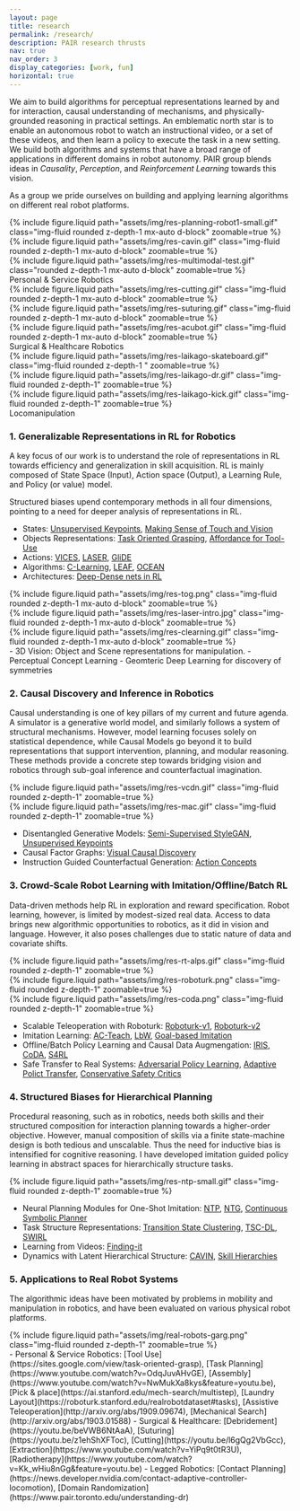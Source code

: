 ```yaml
---
layout: page
title: research
permalink: /research/
description: PAIR research thrusts
nav: true
nav_order: 3
display_categories: [work, fun]
horizontal: true
---
```


We aim to build algorithms for perceptual representations learned by and for interaction, causal understanding of mechanisms, and physically-grounded reasoning in practical settings. An emblematic north star is to enable an autonomous robot to watch an instructional video, or a set of these videos, and then learn a policy to execute the task in a new setting. We build both algorithms and systems that have a broad range of applications in different domains in robot autonomy.
PAIR group blends ideas in _Causality_, _Perception_, and _Reinforcement Learning_ towards this vision.

As a group we pride ourselves on building and applying learning algorithms on different real robot platforms.

<div class="row mt-3 align-items-center justify-content-around">
    <div class="col-sm mt-3 mt-md-0">
        {% include figure.liquid path="assets/img/res-planning-robot1-small.gif" class="img-fluid rounded z-depth-1 mx-auto d-block" zoomable=true %}
    </div>
    <div class="col-sm mt-3 mt-md-0">
        {% include figure.liquid path="assets/img/res-cavin.gif" class="img-fluid rounded z-depth-1 mx-auto d-block" zoomable=true %}
    </div>
    <div class="col-sm mt-3 mt-md-0">
        {% include figure.liquid path="assets/img/res-multimodal-test.gif" class="rounded z-depth-1 mx-auto d-block" zoomable=true %}
    </div>
</div>
<div class="caption">
    Personal & Service Robotics
</div>

<div class="row mt-3 align-items-center justify-content-around">
    <div class="col-sm mt-3 mt-md-0">
        {% include figure.liquid path="assets/img/res-cutting.gif" class="img-fluid rounded z-depth-1 mx-auto d-block" zoomable=true %}
    </div>
    <div class="col-sm mt-3 mt-md-0">
        {% include figure.liquid path="assets/img/res-suturing.gif" class="img-fluid rounded z-depth-1 mx-auto d-block" zoomable=true %}
    </div>
    <div class="col-sm mt-3 mt-md-0">
        {% include figure.liquid path="assets/img/res-acubot.gif" class="img-fluid rounded z-depth-1 mx-auto d-block" zoomable=true %}
    </div>
</div>
<div class="caption">
    Surgical & Healthcare Robotics
</div>

<div class="row mt-3 align-items-center justify-content-around">
    <div class="col-sm mt-3 mt-md-0">
        {% include figure.liquid path="assets/img/res-laikago-skateboard.gif" class="img-fluid rounded z-depth-1 " zoomable=true %}
    </div>
    <div class="col-sm mt-3 mt-md-0">
        {% include figure.liquid path="assets/img/res-laikago-dr.gif" class="img-fluid rounded z-depth-1" zoomable=true %}
    </div>
    <div class="col-sm mt-3 mt-md-0">
        {% include figure.liquid path="assets/img/res-laikago-kick.gif" class="img-fluid rounded z-depth-1" zoomable=true %}
    </div>
</div>
<div class="caption">
    Locomanipulation
</div>

### 1. Generalizable Representations in RL for Robotics

A key focus of our work is to understand the role of representations in RL towards efficiency and generalization in skill acquisition. RL is mainly composed of State Space (Input), Action space (Output), a Learning Rule, and Policy (or value) model.

Structured biases upend contemporary methods in all four dimensions, pointing to a need for deeper analysis of representations in RL.

- States: [Unsupervised Keypoints](http://arxiv.org/abs/2001.09518), [Making Sense of Touch and Vision](https://sites.google.com/view/visionandtouch)
- Objects Representations: [Task Oriented Grasping](https://sites.google.com/view/task-oriented-grasp), [Affordance for Tool-Use](https://sites.google.com/view/task-oriented-grasp)
- Actions: [VICES](https://arxiv.org/abs/1906.08880), [LASER](https://www.pair.toronto.edu/laser), [GliDE](https://sites.google.com/view/centroidal-rl)
- Algorithms: [C-Learning](https://arxiv.org/abs/2011.12363), [LEAF](http://arxiv.org/abs/2005.10934), [OCEAN](http://arxiv.org/abs/2008.07087)
- Architectures: [Deep-Dense nets in RL](https://sites.google.com/view/d2rl/home)

<div class="row mt-3 justify-content-around align-items-center">
    <div class="col-sm-3 mt-3 mt-md-0">
        {% include figure.liquid path="assets/img/res-tog.png" class="img-fluid rounded z-depth-1 mx-auto d-block" zoomable=true %}
    </div>
    <div class="col-sm-3 mt-3 mt-md-0">
        {% include figure.liquid path="assets/img/res-laser-intro.jpg" class="img-fluid rounded z-depth-1 mx-auto d-block" zoomable=true %}
    </div>
    <div class="col-sm-5 mt-3 mt-md-0">
        {% include figure.liquid path="assets/img/res-clearning.gif" class="img-fluid rounded z-depth-1 mx-auto d-block" zoomable=true %}
    </div>
</div>
- 3D Vision: Object and Scene representations for manipulation.
- Perceptual Concept Learning
- Geomteric Deep Learning for discovery of symmetries

### 2. Causal Discovery and Inference in Robotics

Causal understanding is one of key pillars of my current and future agenda. A simulator is a generative world model, and similarly follows a system of structural mechanisms. However, model learning focuses solely on statistical dependence, while Causal Models go beyond it to build representations that support intervention, planning, and modular reasoning. These methods provide a concrete step towards bridging vision and robotics through sub-goal inference and counterfactual imagination.

<div class="row mt-3 justify-content-around align-items-center">
    <div class="col-sm-9 mt-3 mt-md-0">
        {% include figure.liquid path="assets/img/res-vcdn.gif" class="img-fluid rounded z-depth-1" zoomable=true %}
    </div>
    <div class="col-sm-3 mt-3 mt-md-0">
        {% include figure.liquid path="assets/img/res-mac.gif" class="img-fluid rounded z-depth-1" zoomable=true %}
    </div>
</div>

- Disentangled Generative Models: [Semi-Supervised StyleGAN](https://sites.google.com/nvidia.com/semi-stylegan), [Unsupervised Keypoints](https://github.com/NVIDIA/UnsupervisedLandmarkLearning)
- Causal Factor Graphs: [Visual Causal Discovery](https://yunzhuli.github.io/V-CDN/)
- Instruction Guided Counterfactual Generation: [Action Concepts](https://iccv-mac.github.io/MAC/)

### 3. Crowd-Scale Robot Learning with Imitation/Offline/Batch RL

Data-driven methods help RL in exploration and reward specification. Robot learning, however, is limited by modest-sized real data.
Access to data brings new algorithmic opportunities to robotics, as it did in vision and language. However, it also poses challenges due to static nature of data and covariate shifts.

<div class="row mt-3 align-items-center">
    <div class="col-sm mt-3 mt-md-0">
        {% include figure.liquid path="assets/img/res-rt-alps.gif" class="img-fluid rounded z-depth-1" zoomable=true %}
    </div>
    <div class="col-sm mt-3 mt-md-0">
        {% include figure.liquid path="assets/img/res-roboturk.png" class="img-fluid rounded z-depth-1" zoomable=true %}
    </div>
    <div class="col-sm mt-3 mt-md-0">
        {% include figure.liquid path="assets/img/res-coda.png" class="img-fluid rounded z-depth-1" zoomable=true %}
    </div>
</div>

- Scalable Teleoperation with Roboturk: [Roboturk-v1](http://roboturk.stanford.edu/), [Roboturk-v2](https://roboturk.stanford.edu/realrobotdataset#tasks)
- Imitation Learning: [AC-Teach](http://arxiv.org/abs/1909.04121), [LbW](http://arxiv.org/abs/2101.07241), [Goal-based Imitation](http://arxiv.org/abs/1911.05864)
- Offline/Batch Policy Learning and Causal Data Augmengation: [IRIS](https://sites.google.com/stanford.edu/iris/), [CoDA](https://arxiv.org/abs/2007.02863), [S4RL](http://arxiv.org/abs/2103.06326)
- Safe Transfer to Real Systems: [Adversarial Policy Learning](https://stanfordvl.github.io/ARPL/), [Adaptive Polict Transfer](https://arxiv.org/abs/1707.04674), [Conservative Safety Critics](https://sites.google.com/view/conservative-safety-critics/home)

### 4. Structured Biases for Hierarchical Planning

Procedural reasoning, such as in robotics, needs both skills and their structured composition for interaction planning towards a higher-order objective.
However, manual composition of skills via a finite state-machine design is both tedious and unscalable. Thus the need for inductive bias is intensified for cognitive reasoning. I have developed imitation guided policy learning in abstract spaces for hierarchically structure tasks.

<div class="row mt-3 align-items-center">
    <div class="col-sm mt-3 mt-md-0">
        {% include figure.liquid path="assets/img/res-ntp-small.gif" class="img-fluid rounded z-depth-1" zoomable=true %}
    </div>
</div>

- Neural Planning Modules for One-Shot Imitation: [NTP](https://stanfordvl.github.io/ntp/), [NTG](https://arxiv.org/abs/1807.03480), [Continuous Symbolic Planner](https://arxiv.org/abs/1908.06769)
- Task Structure Representations: [Transition State Clustering](https://www.youtube.com/watch?time_continue=2&v=L561cJh7DLE), [TSC-DL](http://berkeleyautomation.github.io/tsc-dl/), [SWIRL](https://animesh.garg.tech/assets/pdf/garg_swirl_ijrr18.pdf)
- Learning from Videos: [Finding-it](https://finding-it.github.io/)
- Dynamics with Latent Hierarchical Structure: [CAVIN](http://pair.stanford.edu/cavin/), [Skill Hierarchies](http://arxiv.org/abs/2011.13897)

### 5. Applications to Real Robot Systems

The algorithmic ideas have been motivated by problems in mobility and manipulation in robotics, and have been evaluated on various physical robot platforms.

<div class="row mt-3 align-items-center justify-content-around">
    <div class="col-sm-8 mt-3 mt-md-0">
        {% include figure.liquid path="assets/img/real-robots-garg.png" class="img-fluid rounded z-depth-1" zoomable=true %}
    </div>
</div>
- Personal & Service Robotics: [Tool Use](https://sites.google.com/view/task-oriented-grasp), [Task Planning](https://www.youtube.com/watch?v=OdqJuvAHvGE), [Assembly](https://www.youtube.com/watch?v=NwMukXa8kys&feature=youtu.be), [Pick & place](https://ai.stanford.edu/mech-search/multistep), [Laundry Layout](https://roboturk.stanford.edu/realrobotdataset#tasks), [Assistive Teleoperation](http://arxiv.org/abs/1909.09674), [Mechanical Search](http://arxiv.org/abs/1903.01588)
- Surgical & Healthcare: [Debridement](https://youtu.be/beVWB6NtAaA), [Suturing](https://youtu.be/z1ehShXFToc), [Cutting](https://youtu.be/l6gQg2VbGcc), [Extraction](https://www.youtube.com/watch?v=YiPq9t0tR3U), [Radiotherapy](https://www.youtube.com/watch?v=Kk_wHiu8nGg&feature=youtu.be)
- Legged Robotics: [Contact Planning](https://news.developer.nvidia.com/contact-adaptive-controller-locomotion), [Domain Randomization](https://www.pair.toronto.edu/understanding-dr)
